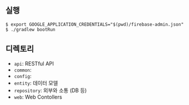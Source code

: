 ## 실행

```
$ export GOOGLE_APPLICATION_CREDENTIALS="$(pwd)/firebase-admin.json"
$ ./gradlew bootRun
```

## 디렉토리

- `api`: RESTful API
- `common`:
- `config`:
- `entity`: 데이터 모델
- `repository`: 외부와 소통 (DB 등)
- `web`: Web Contollers